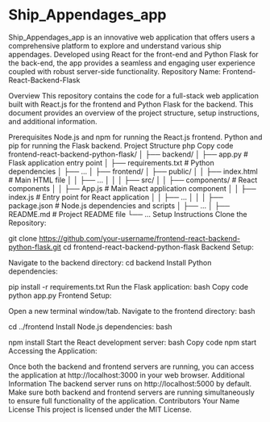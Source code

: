 # Ship_Appendages_app
 Ship_Appendages_app is an innovative web application that offers users a comprehensive platform to explore and understand various ship appendages. Developed using React for the front-end and Python Flask for the back-end, the app provides a seamless and engaging user experience coupled with robust server-side functionality.
Repository Name: Frontend-React-Backend-Flask

Overview
This repository contains the code for a full-stack web application built with React.js for the frontend and Python Flask for the backend. This document provides an overview of the project structure, setup instructions, and additional information.

Prerequisites
Node.js and npm for running the React.js frontend.
Python and pip for running the Flask backend.
Project Structure
php
Copy code
frontend-react-backend-python-flask/
│
├── backend/
│   ├── app.py                # Flask application entry point
│   ├── requirements.txt      # Python dependencies
│   ├── ...
│
├── frontend/
│   ├── public/
│   │   ├── index.html        # Main HTML file
│   │   ├── ...
│   │
│   ├── src/
│   │   ├── components/       # React components
│   │   ├── App.js            # Main React application component
│   │   ├── index.js          # Entry point for React application
│   │   ├── ...
│   │
│   ├── package.json          # Node.js dependencies and scripts
│   ├── ...
│
├── README.md                 # Project README file
└── ...
Setup Instructions
Clone the Repository:


git clone https://github.com/your-username/frontend-react-backend-python-flask.git
cd frontend-react-backend-python-flask
Backend Setup:

Navigate to the backend directory:
cd backend
Install Python dependencies:


pip install -r requirements.txt
Run the Flask application:
bash
Copy code
python app.py
Frontend Setup:

Open a new terminal window/tab.
Navigate to the frontend directory:
bash

cd ../frontend
Install Node.js dependencies:
bash

npm install
Start the React development server:
bash
Copy code
npm start
Accessing the Application:

Once both the backend and frontend servers are running, you can access the application at http://localhost:3000 in your web browser.
Additional Information
The backend server runs on http://localhost:5000 by default.
Make sure both backend and frontend servers are running simultaneously to ensure full functionality of the application.
Contributors
Your Name
License
This project is licensed under the MIT License.
